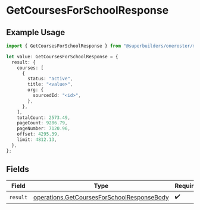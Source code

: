 # GetCoursesForSchoolResponse

## Example Usage

```typescript
import { GetCoursesForSchoolResponse } from "@superbuilders/oneroster/models/operations";

let value: GetCoursesForSchoolResponse = {
  result: {
    courses: [
      {
        status: "active",
        title: "<value>",
        org: {
          sourcedId: "<id>",
        },
      },
    ],
    totalCount: 2573.49,
    pageCount: 9286.79,
    pageNumber: 7120.96,
    offset: 4295.39,
    limit: 4812.13,
  },
};
```

## Fields

| Field                                                                                                    | Type                                                                                                     | Required                                                                                                 | Description                                                                                              |
| -------------------------------------------------------------------------------------------------------- | -------------------------------------------------------------------------------------------------------- | -------------------------------------------------------------------------------------------------------- | -------------------------------------------------------------------------------------------------------- |
| `result`                                                                                                 | [operations.GetCoursesForSchoolResponseBody](../../models/operations/getcoursesforschoolresponsebody.md) | :heavy_check_mark:                                                                                       | N/A                                                                                                      |